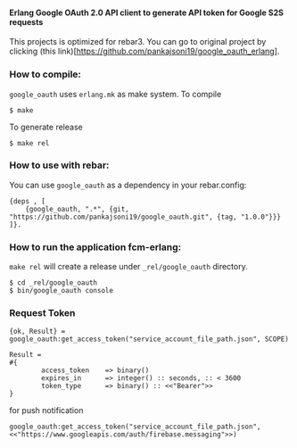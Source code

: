 #### Erlang Google OAuth 2.0 API client to generate API token for Google S2S requests

This projects is optimized for rebar3. You can go to original project by clicking (this link)[https://github.com/pankajsoni19/google_oauth_erlang].

### How to compile:

`google_oauth` uses `erlang.mk` as make system. To compile

```
$ make
```

To generate release

```
$ make rel
```

### How to use with rebar:

You can use `google_oauth` as a dependency in your rebar.config:

```
{deps , [
    {google_oauth, ".*", {git, "https://github.com/pankajsoni19/google_oauth.git", {tag, "1.0.0"}}}
]}.
```

### How to run the application fcm-erlang:

`make rel` will create a release under `_rel/google_oauth` directory.

```
$ cd _rel/google_oauth
$ bin/google_oauth console
```

### Request Token

```
{ok, Result} = google_oauth:get_access_token("service_account_file_path.json", SCOPE)

Result = 
#{
        access_token    => binary()
        expires_in      => integer() :: seconds, :: < 3600
        token_type      => binary() :: <<"Bearer">>
}
```

for push notification

```
google_oauth:get_access_token("service_account_file_path.json", <<"https://www.googleapis.com/auth/firebase.messaging">>)
```
